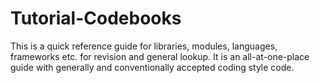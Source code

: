 # Tutorial-Codebooks

This is a quick reference guide for libraries, modules, languages, frameworks etc. for revision and general lookup. 
It is an all-at-one-place guide with generally and conventionally accepted coding style code.




